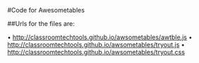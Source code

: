 #Code for Awesometables

##Urls for the files are:

• http://classroomtechtools.github.io/awsometables/awtble.js
• http://classroomtechtools.github.io/awsometables/tryout.js
• http://classroomtechtools.github.io/awsometables/tryout.css
